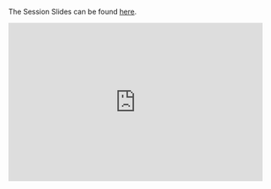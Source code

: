 The Session Slides can be found [here](https://github.com/dphi-official/convolutional_neural_networks_essentials/blob/master/presentation/CNN%20Essentials.pdf).


<iframe width="100%" height="315" src="https://www.youtube.com/embed/YyoSuP_aFN8" title="YouTube video player" frameborder="0" allow="accelerometer; autoplay; clipboard-write; encrypted-media; gyroscope; picture-in-picture" allowfullscreen></iframe>